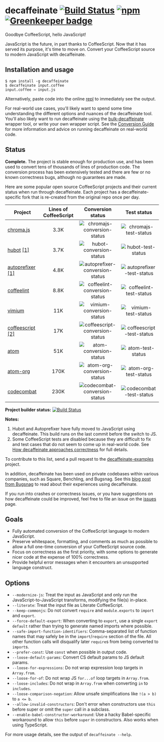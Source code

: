 # decaffeinate [![Build Status](https://travis-ci.org/decaffeinate/decaffeinate.svg?branch=master)](https://travis-ci.org/decaffeinate/decaffeinate) [![npm](https://img.shields.io/npm/v/decaffeinate.svg)](https://www.npmjs.com/package/decaffeinate) [![Greenkeeper badge](https://badges.greenkeeper.io/decaffeinate/decaffeinate.svg)](https://greenkeeper.io/)

Goodbye CoffeeScript, hello JavaScript!

JavaScript is the future, in part thanks to CoffeeScript. Now that it has served
its purpose, it's time to move on. Convert your CoffeeScript source to modern
JavaScript with decaffeinate.

## Installation and usage

```
$ npm install -g decaffeinate
$ decaffeinate input.coffee
input.coffee → input.js
```

Alternatively, paste code into the online [repl] to immediately see the output.

For real-world use cases, you'll likely want to spend some time understanding
the different options and nuances of the decaffeinate tool. You'll also likely
want to run decaffeinate using the [bulk-decaffeinate] wrapper tool, or write
your own wrapper script. See the [Conversion Guide][conversion-guide] for more
information and advice on running decaffeinate on real-world code.

## Status

**Complete.** The project is stable enough for production use, and has been used
to convert tens of thousands of lines of production code. The conversion process
has been extensively tested and there are few or no known correctness bugs,
although no guarantees are made.

Here are some popular open source CoffeeScript projects and their current status
when run through decaffeinate. Each project has a decaffeinate-specific fork
that is re-created from the original repo once per day.

Project                                                  | Lines of CoffeeScript | Conversion status                 | Test status                 
-------------------------------------------------------- |:---------------------:|:---------------------------------:|:---------------------------:
[chroma.js]                                              | 3.3K                  | ![chromajs-conversion-status]     | ![chromajs-test-status]
[hubot][hubot] [\[1\]](#converted-note)                  | 3.7K                  | ![hubot-conversion-status]        | ![hubot-test-status]
[autoprefixer][autoprefixer] [\[1\]](#converted-note)    | 4.8K                  | ![autoprefixer-conversion-status] | ![autoprefixer-test-status]
[coffeelint]                                             | 8.8K                  | ![coffeelint-conversion-status]   | ![coffeelint-test-status]
[vimium]                                                 | 11K                   | ![vimium-conversion-status]       | ![vimium-test-status]
[coffeescript][coffeescript] [\[2\]](#coffeescript-note) | 17K                   | ![coffeescript-conversion-status] | ![coffeescript-test-status]
[atom]                                                   | 51K                   | ![atom-conversion-status]         | ![atom-test-status]
[atom-org]                                               | 170K                  | ![atom-org-conversion-status]     | ![atom-org-test-status]
[codecombat]                                             | 230K                  | ![codecombat-conversion-status]   | ![codecombat-test-status]

**Project builder status:** [![Build Status](https://travis-ci.org/decaffeinate/decaffeinate-example-builder.svg?branch=master)](https://travis-ci.org/decaffeinate/decaffeinate-example-builder)

**Notes:**
1. <a id='converted-note'></a>Hubot and Autoprefixer have fully moved to
   JavaScript using decaffeinate. This build runs on the last commit before the
   switch to JS.
2. <a id='coffeescript-note'></a>Some CoffeeScript tests are disabled because
   they are difficult to fix and test cases that do not seem to come up in
   real-world code. See
   [How decaffeinate approaches correctness][correctness-issues] for full details.

To contribute to this list, send a pull request to the [decaffeinate-examples]
project.

In addition, decaffeinate has been used on private codebases within various
companies, such as Square, Benchling, and Bugsnag. See this
[blog post from Bugsnag][bugsnag-blog-post] to read about their experiences
using decaffeinate.

If you run into crashes or correctness issues, or you have suggestions on how
decaffeinate could be improved, feel free to file an issue on the [issues] page.

[chroma.js]: https://github.com/decaffeinate-examples/chroma.js
[hubot]: https://github.com/decaffeinate-examples/hubot
[autoprefixer]: https://github.com/decaffeinate-examples/autoprefixer
[coffeelint]: https://github.com/decaffeinate-examples/coffeelint
[vimium]: https://github.com/decaffeinate-examples/vimium
[coffeescript]: https://github.com/decaffeinate-examples/coffeescript
[atom]: https://github.com/decaffeinate-examples/atom
[atom-org]: https://github.com/decaffeinate-examples/atom-org
[codecombat]: https://github.com/decaffeinate-examples/codecombat

[decaffeinate-examples]: https://github.com/decaffeinate/decaffeinate-examples

[chromajs-conversion-status]: https://decaffeinate-examples.github.io/chroma.js/conversion-status.svg
[chromajs-test-status]: https://decaffeinate-examples.github.io/chroma.js/test-status.svg
[hubot-conversion-status]: https://decaffeinate-examples.github.io/hubot/conversion-status.svg
[hubot-test-status]: https://decaffeinate-examples.github.io/hubot/test-status.svg
[autoprefixer-conversion-status]: https://decaffeinate-examples.github.io/autoprefixer/conversion-status.svg
[autoprefixer-test-status]: https://decaffeinate-examples.github.io/autoprefixer/test-status.svg
[coffeelint-conversion-status]: https://decaffeinate-examples.github.io/coffeelint/conversion-status.svg
[coffeelint-test-status]: https://decaffeinate-examples.github.io/coffeelint/test-status.svg
[vimium-conversion-status]: https://decaffeinate-examples.github.io/vimium/conversion-status.svg
[vimium-test-status]: https://decaffeinate-examples.github.io/vimium/test-status.svg
[coffeescript-conversion-status]: https://decaffeinate-examples.github.io/coffeescript/conversion-status.svg
[coffeescript-test-status]: https://decaffeinate-examples.github.io/coffeescript/test-status.svg
[atom-conversion-status]: https://decaffeinate-examples.github.io/atom/conversion-status.svg
[atom-test-status]: https://decaffeinate-examples.github.io/atom/test-status.svg
[atom-org-conversion-status]: https://decaffeinate-examples.github.io/atom-org/conversion-status.svg
[atom-org-test-status]: https://decaffeinate-examples.github.io/atom-org/test-status.svg
[codecombat-conversion-status]: https://decaffeinate-examples.github.io/codecombat/conversion-status.svg
[codecombat-test-status]: https://decaffeinate-examples.github.io/codecombat/test-status.svg

[bugsnag-blog-post]: https://blog.bugsnag.com/converting-a-large-react-codebase-from-coffeescript-to-es6/

## Goals

* Fully automated conversion of the CoffeeScript language to modern JavaScript.
* Preserve whitespace, formatting, and comments as much as possible to allow
  a full one-time conversion of your CoffeeScript source code.
* Focus on correctness as the first priority, with some options to generate
  nicer code at the expense of 100% correctness.
* Provide helpful error messages when it encounters an unsupported language
  construct.

## Options

* `--modernize-js`: Treat the input as JavaScript and only run the
  JavaScript-to-JavaScript transforms, modifying the file(s) in-place.
* `--literate`: Treat the input file as Literate CoffeeScript.
* `--keep-commonjs`: Do not convert `require` and `module.exports` to `import`
  and `export`.
* `--force-default-export`: When converting to `export`, use a single
  `export default` rather than trying to generate named imports where possible.
* `--safe-import-function-identifiers`: Comma-separated list of function names
  that may safely be in the `import`/`require` section of the file. All other
  function calls will disqualify later `require`s from being converted to
  `import`s.
* `--prefer-const`: Use `const` when possible in output code.
* `--loose-default-params`: Convert CS default params to JS default params.
* `--loose-for-expressions`: Do not wrap expression loop targets in `Array.from`.
* `--loose-for-of`: Do not wrap JS `for...of` loop targets in `Array.from`.
* `--loose-includes`: Do not wrap in `Array.from` when converting `in` to `includes`.
* `--loose-comparison-negation`: Allow unsafe simplifications like `!(a > b)` to `a <= b`.
* `--allow-invalid-constructors`: Don't error when constructors use `this`
  before super or omit the `super` call in a subclass.
* `--enable-babel-constructor-workaround`: Use a hacky Babel-specific workaround
  to allow `this` before `super` in constructors. Also works when using
  TypeScript.

For more usage details, see the output of `decaffeinate --help`.

[repl]: http://decaffeinate-project.org/repl/
[bulk-decaffeinate]: https://github.com/decaffeinate/bulk-decaffeinate
[issues]: https://github.com/decaffeinate/decaffeinate/issues
[conversion-guide]: https://github.com/decaffeinate/decaffeinate/blob/master/docs/conversion-guide.md
[correctness-issues]: https://github.com/decaffeinate/decaffeinate/blob/master/docs/correctness-issues.md
